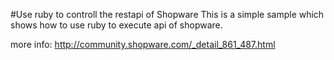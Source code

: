 #Use ruby to controll the restapi of Shopware
This is a simple sample which shows how to use ruby to execute api of shopware.


more info: http://community.shopware.com/_detail_861_487.html